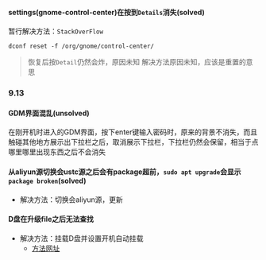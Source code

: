 #### settings(gnome-control-center)在按到``Details``消失(solved)

暂行解决方法：``StackOverFlow``

```
dconf reset -f /org/gnome/control-center/
```

> 恢复后按``Detail``仍然会炸，原因未知
> 解决方法原因未知，应该是重置的意思

### 9.13

#### GDM界面混乱(unsolved)

在刚开机时进入的GDM界面，按下enter键输入密码时，原来的背景不消失，而且触碰其他地方展示出下拉栏之后，取消展示下拉栏，下拉栏仍然会保留，相当于点哪里哪里出现东西之后不会消失

#### 从aliyun源切换会ustc源之后会有package超前，``sudo apt upgrade``会显示``package broken``(solved)

* 解决方法：切换会aliyun源，更新

#### D盘在升级file之后无法查找

* 解决方法：挂载D盘并设置开机自动挂载
  * [方法网址](https://blog.csdn.net/qq_35451572/article/details/79541106)